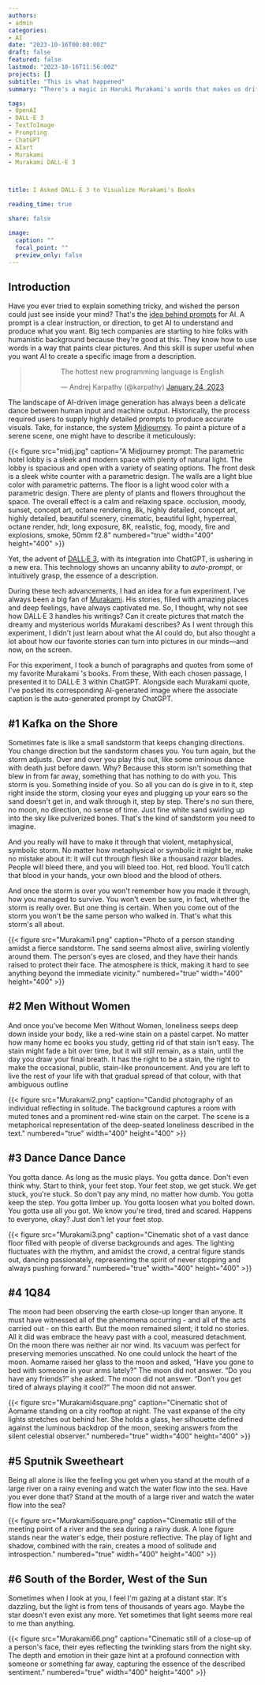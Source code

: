 ```yaml
---
authors:
- admin
categories:
- AI
date: "2023-10-16T00:00:00Z"
draft: false
featured: false
lastmod: "2023-10-16T11:56:00Z"
projects: []
subtitle: "This is what happened"
summary: "There's a magic in Haruki Murakami's words that makes us drift into another dimension. But how would an AI, unfamiliar with human emotions, translate these literary sensations into images? I challenged DALL·E 3 to show me the world of Murakami's novels."

tags: 
- OpenAI
- DALL·E 3
- TextToImage
- Prompting
- ChatGPT
- AIart
- Murakami
- Murakami DALL·E 3



title: I Asked DALL·E 3 to Visualize Murakami's Books

reading_time: true 

share: false

image:
  caption: ""
  focal_point: ""
  preview_only: false
---
```



## Introduction

Have you ever tried to explain something tricky, and wished the person could just see inside your mind? That's the [idea behind prompts](https://cdn.openart.ai/assets/Stable%20Diffusion%20Prompt%20Book%20From%20OpenArt%2011-13.pdf) for AI. A prompt is a clear instruction, or direction, to get AI to understand and produce what you want.
Big tech companies are starting to hire folks with humanistic background because they're good at this. They know how to use words in a way that paints clear pictures. And this skill is super useful when you want AI to create a specific image from a description.


<center>
<blockquote class="twitter-tweet"><p lang="en" dir="ltr">The hottest new programming language is English</p>&mdash; Andrej Karpathy (@karpathy) <a href="https://twitter.com/karpathy/status/1617979122625712128?ref_src=twsrc%5Etfw">January 24, 2023</a></blockquote> <script async src="https://platform.twitter.com/widgets.js" charset="utf-8"></script> 
</center>


The landscape of AI-driven image generation has always been a delicate dance between human input and machine output. Historically, the process required users to supply highly detailed prompts to produce accurate visuals. Take, for instance, the system [Midjourney](https://www.midjourney.com/home/?callbackUrl=%2Fapp%2F). To paint a picture of a serene scene, one might have to describe it meticulously:

   {{< figure src="midj.jpg" caption="A Midjourney prompt: The parametric hotel lobby is a sleek and modern space with plenty of natural light. The lobby is spacious and open with a variety of seating options. The front desk is a sleek white counter with a parametric design. The walls are a light blue color with parametric patterns. The floor is a light wood color with a parametric design. There are plenty of plants and flowers throughout the space. The overall effect is a calm and relaxing space. occlusion, moody, sunset, concept art, octane rendering, 8k, highly detailed, concept art, highly detailed, beautiful scenery, cinematic, beautiful light, hyperreal, octane render, hdr, long exposure, 8K, realistic, fog, moody, fire and explosions, smoke, 50mm f2.8" numbered="true" width="400" height="400" >}}


Yet, the advent of [DALL·E 3](https://openai.com/dall-e-3), with its integration into ChatGPT, is ushering in a new era. This technology shows an uncanny ability to *auto-prompt*, or intuitively grasp, the essence of a description.

During these tech advancements, I had an idea for a fun experiment. I've always been a big fan of [Murakami](https://en.wikipedia.org/wiki/Haruki_Murakami). His stories, filled with amazing places and deep feelings, have always captivated me. So, I thought, why not see how DALL·E 3 handles his writings? Can it create pictures that match the dreamy and mysterious worlds Murakami describes? As I went through this experiment, I didn't just learn about what the AI could do, but also thought a lot about how our favorite stories can turn into pictures in our minds—and now, on the screen.

For this experiment, I took a bunch of paragraphs and quotes from  some of my favorite Murakami 's books. From these,  With each chosen passage, I presented it to DALL·E 3 within ChatGPT. Alongside each Murakami quote, I've posted its corresponding AI-generated image where the associate caption is the auto-generated prompt by ChatGPT.

## #1 Kafka on the Shore

Sometimes fate is like a small sandstorm that keeps changing directions. You change direction but the sandstorm chases you. You turn again, but the storm adjusts. Over and over you play this out, like some ominous dance with death just before dawn. Why? Because this storm isn't something that blew in from far away, something that has nothing to do with you. This storm is you. Something inside of you. So all you can do is give in to it, step right inside the storm, closing your eyes and plugging up your ears so the sand doesn't get in, and walk through it, step by step. There's no sun there, no moon, no direction, no sense of time. Just fine white sand swirling up into the sky like pulverized bones. That's the kind of sandstorm you need to imagine.

And you really will have to make it through that violent, metaphysical, symbolic storm. No matter how metaphysical or symbolic it might be, make no mistake about it: it will cut through flesh like a thousand razor blades. People will bleed there, and you will bleed too. Hot, red blood. You'll catch that blood in your hands, your own blood and the blood of others.

And once the storm is over you won't remember how you made it through, how you managed to survive. You won't even be sure, in fact, whether the storm is really over. But one thing is certain. When you come out of the storm you won't be the same person who walked in. That's what this storm's all about.

{{< figure src="Murakami1.png" caption="Photo of a person standing amidst a fierce sandstorm. The sand seems almost alive, swirling violently around them. The person's eyes are closed, and they have their hands raised to protect their face. The atmosphere is thick, making it hard to see anything beyond the immediate vicinity." numbered="true" width="400" height="400" >}}

## #2 Men Without Women 

And once you’ve become Men Without Women, loneliness seeps deep down inside your body, like a red-wine stain on a pastel carpet. No matter how many home ec books you study, getting rid of that stain isn’t easy. The stain might fade a bit over time, but it will still remain, as a stain, until the day you draw your final breath. It has the right to be a stain, the right to make the occasional, public, stain-like pronouncement. And you are left to live the rest of your life with that gradual spread of that colour, with that ambiguous outline

   {{< figure src="Murakami2.png" caption="Candid photography of an individual reflecting in solitude. The background captures a room with muted tones and a prominent red-wine stain on the carpet. The scene is a metaphorical representation of the deep-seated loneliness described in the text." numbered="true" width="400" height="400" >}}

## #3 Dance Dance Dance

You gotta dance. As long as the music plays. You gotta dance. Don't even think why. Start to think, your feet stop. Your feet stop, we get stuck. We get stuck, you're stuck. So don't pay any mind, no matter how dumb. You gotta keep the step. You gotta limber up. You gotta loosen what you bolted down. You gotta use all you got. We know you're tired, tired and scared. Happens to everyone, okay? Just don't let your feet stop.

   {{< figure src="Murakami3.png" caption="Cinematic shot of a vast dance floor filled with people of diverse backgrounds and ages. The lighting fluctuates with the rhythm, and amidst the crowd, a central figure stands out, dancing passionately, representing the spirit of never stopping and always pushing forward." numbered="true" width="400" height="400" >}}

## #4 1Q84

The moon had been observing the earth close-up longer than anyone. It must have witnessed all of the phenomena occurring - and all of the acts carried out - on this earth. But the moon remained silent; it told no stories. All it did was embrace the heavy past with a cool, measured detachment. On the moon there was neither air nor wind. Its vacuum was perfect for preserving memories unscathed. No one could unlock the heart of the moon. Aomame raised her glass to the moon and asked, “Have you gone to bed with someone in your arms lately?” The moon did not answer. “Do you have any friends?” she asked. The moon did not answer. “Don’t you get tired of always playing it cool?” The moon did not answer.

   {{< figure src="Murakami4square.png" caption="Cinematic shot of Aomame standing on a city rooftop at night. The vast expanse of the city lights stretches out behind her. She holds a glass, her silhouette defined against the luminous backdrop of the moon, seeking answers from the silent celestial observer." numbered="true" width="400" height="400" >}}


## #5 Sputnik Sweetheart 

Being all alone is like the feeling you get when you stand at the mouth of a large river on a rainy evening and watch the water flow into the sea. Have you ever done that? Stand at the mouth of a large river and watch the water flow into the sea?

   {{< figure src="Murakami5square.png" caption="Cinematic still of the meeting point of a river and the sea during a rainy dusk. A lone figure stands near the water's edge, their posture reflective. The play of light and shadow, combined with the rain, creates a mood of solitude and introspection." numbered="true" width="400" height="400" >}}

## #6 South of the Border, West of the Sun

Sometimes when I look at you, I feel I'm gazing at a distant star. It's dazzling, but the light is from tens of thousands of years ago. Maybe the star doesn't even exist any more. Yet sometimes that light seems more real to me than anything.

   {{< figure src="Murakami66.png" caption="Cinematic still of a close-up of a person's face, their eyes reflecting the twinkling stars from the night sky. The depth and emotion in their gaze hint at a profound connection with someone or something far away, capturing the essence of the described sentiment." numbered="true" width="400" height="400" >}}


